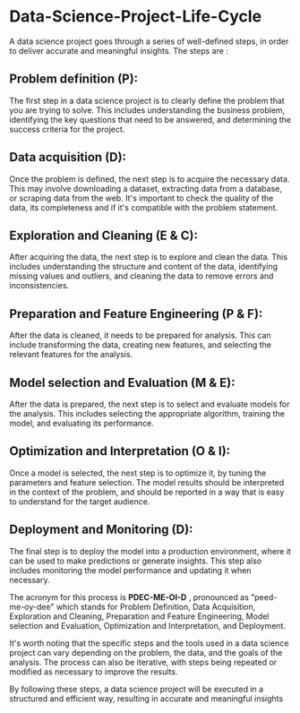 # Data-Science-Project-Life-Cycle
A data science project goes through a series of well-defined steps, in order to deliver accurate and meaningful insights. The steps are :

## Problem definition (P): 
The first step in a data science project is to clearly define the problem that you are trying to solve. This includes understanding the business problem, identifying the key questions that need to be answered, and determining the success criteria for the project.

## Data acquisition (D): 
Once the problem is defined, the next step is to acquire the necessary data. This may involve downloading a dataset, extracting data from a database, or scraping data from the web. It's important to check the quality of the data, its completeness and if it's compatible with the problem statement.

## Exploration and Cleaning (E & C): 
After acquiring the data, the next step is to explore and clean the data. This includes understanding the structure and content of the data, identifying missing values and outliers, and cleaning the data to remove errors and inconsistencies.

## Preparation and Feature Engineering (P & F): 
After the data is cleaned, it needs to be prepared for analysis. This can include transforming the data, creating new features, and selecting the relevant features for the analysis.

## Model selection and Evaluation (M & E):
After the data is prepared, the next step is to select and evaluate models for the analysis. This includes selecting the appropriate algorithm, training the model, and evaluating its performance.

## Optimization and Interpretation (O & I): 
Once a model is selected, the next step is to optimize it, by tuning the parameters and feature selection. The model results should be interpreted in the context of the problem, and should be reported in a way that is easy to understand for the target audience.

## Deployment and Monitoring (D): 
The final step is to deploy the model into a production environment, where it can be used to make predictions or generate insights. This step also includes monitoring the model performance and updating it when necessary.

The acronym for this process is **PDEC-ME-OI-D** , pronounced as "peed-me-oy-dee" which stands for Problem Definition, Data Acquisition, Exploration and Cleaning, Preparation and Feature Engineering, Model selection and Evaluation, Optimization and Interpretation, and Deployment.

It's worth noting that the specific steps and the tools used in a data science project can vary depending on the problem, the data, and the goals of the analysis. The process can also be iterative, with steps being repeated or modified as necessary to improve the results.

By following these steps, a data science project will be executed in a structured and efficient way, resulting in accurate and meaningful insights

